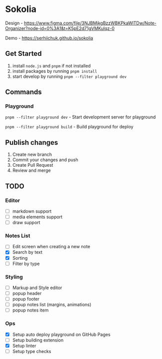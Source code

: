 # Sokolia

Design - https://www.figma.com/file/3NJBMjkgBzzWBKPkaWlTDw/Note-Organizer?node-id=0%3A1&t=K5pE2d71gVMKulqz-0

Demo - https://serhiichuk.github.io/sokolia

## Get Started 

1. install `node.js` and `pnpm` if not installed
2. install packages by running `pnpm install`
3. start develop by running `pnpm --filter playground dev`

## Commands

### Playground

`pnpm --filter playground dev` - Start development server for playground

`pnpm --filter playground build` - Build playground for deploy

## Publish changes

1. Create new branch
2. Commit your changes and push
3. Create Pull Request
4. Review and merge

## TODO

### Editor

- [ ] markdown support
- [ ] media elements support
- [ ] draw support

### Notes List

- [ ] Edit screen when creating a new note
- [x] Search by text
- [x] Sorting
- [ ] Filter by type

### Styling

- [ ] Markup and Style editor
- [ ] popup header
- [ ] popup footer
- [ ] popup notes list (margins, animations)
- [ ] popup notes item

### Ops

- [x] Setup auto deploy playground on GitHub Pages 
- [ ] Setup building extension
- [x] Setup linter
- [ ] Setup type checks
